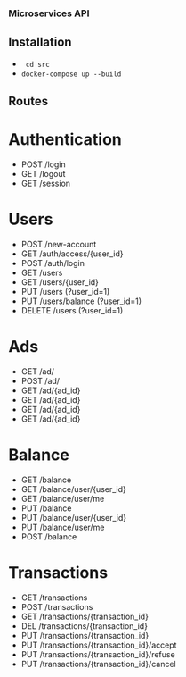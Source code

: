 ### Microservices API

## Installation

- ``` cd src```
- ``` docker-compose up --build ```

## Routes

# Authentication
- POST   /login
- GET    /logout
- GET    /session

# Users
- POST   /new-account
- GET    /auth/access/{user_id}
- POST   /auth/login
- GET    /users
- GET    /users/{user_id}
- PUT    /users (?user_id=1)
- PUT    /users/balance (?user_id=1)
- DELETE /users (?user_id=1)

# Ads

- GET /ad/
- POST /ad/
- GET /ad/{ad_id}
- GET /ad/{ad_id}
- GET /ad/{ad_id}
- GET /ad/{ad_id}

# Balance

- GET /balance
- GET /balance/user/{user_id}
- GET /balance/user/me
- PUT /balance
- PUT /balance/user/{user_id}
- PUT /balance/user/me
- POST /balance

# Transactions

- GET /transactions
- POST /transactions
- GET /transactions/{transaction_id}
- DEL /transactions/{transaction_id}
- PUT /transactions/{transaction_id}
- PUT /transactions/{transaction_id}/accept
- PUT /transactions/{transaction_id}/refuse
- PUT /transactions/{transaction_id}/cancel
